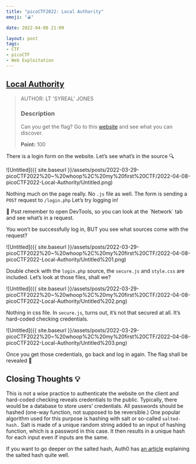 ```yaml
---
title: "picoCTF2022: Local Authority"
emoji: "⛳️"

date: 2022-04-08 21:09

layout: post
tags: 
- CTF
- picoCTF
- Web Exploitation
---
```


## [Local Authority](https://play.picoctf.org/practice/challenge/278?category=1&originalEvent=70&page=1)

> AUTHOR: LT 'SYREAL' JONES
> 
> 
> ### Description
> 
> Can you get the flag?
> Go to this [website](http://saturn.picoctf.net:65317/) and see what you can discover.
> 
> **Point:** 100
> 

There is a login form on the website. Let’s see what’s in the source 🔍

![Untitled]({{ site.baseurl }}/assets/posts/2022-03-29-picoCTF2022%20~%20whoop%2C%20my%20first%20CTF/2022-04-08-picoCTF2022-Local-Authority/Untitled.png)

Nothing much on the page really. No `.js` file as well. The form is sending a `POST` request to `/login.php` Let’s try logging in!

<aside>
🤫 Psst remember to open DevTools, so you can look at the `Network` tab and see what’s in a request.

</aside>

You won’t be successfully log in, BUT you see what sources come with the request?

![Untitled]({{ site.baseurl }}/assets/posts/2022-03-29-picoCTF2022%20~%20whoop%2C%20my%20first%20CTF/2022-04-08-picoCTF2022-Local-Authority/Untitled%201.png)

Double check with the `login.php` source, the `secure.js` and `style.css` are included. Let’s look at those files, shall we?

![Untitled]({{ site.baseurl }}/assets/posts/2022-03-29-picoCTF2022%20~%20whoop%2C%20my%20first%20CTF/2022-04-08-picoCTF2022-Local-Authority/Untitled%202.png)

Nothing in css file. In `secure.js`, turns out, it’s not that secured at all. It’s hard-coded checking credentials. 

![Untitled]({{ site.baseurl }}/assets/posts/2022-03-29-picoCTF2022%20~%20whoop%2C%20my%20first%20CTF/2022-04-08-picoCTF2022-Local-Authority/Untitled%203.png)

Once you get those credentials, go back and log in again. The flag shall be revealed 🚩 

## Closing Thoughts 💡

This is not a wise practice to authenticate the website on the client and hard-coded checking reveals credentials to the public. Typically, there would be a database to store users’ credentials. All passwords should be hashed (one-way function, not supposed to be reversible.) One popular algorithm used for this purpose is hashing with salt or so-called `salted-hash.` Salt is made of a unique random string added to an input of hashing function, which is a password in this case. It then results in a unique hash for each input even if inputs are the same.

If you want to go deeper on the salted hash, Auth0 has [an article](https://auth0.com/blog/adding-salt-to-hashing-a-better-way-to-store-passwords/) explaining the salted hash quite well.